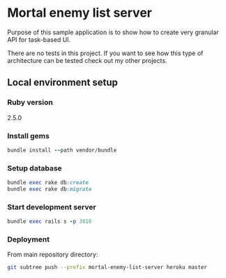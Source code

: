 # Mortal enemy list server

Purpose of this sample application is to show how to create very granular API for task-based UI.

There are no tests in this project. If you want to see how this type of architecture can be tested check out my other projects.

## Local environment setup

### Ruby version

2.5.0

### Install gems

```ruby
bundle install --path vendor/bundle
```

### Setup database
```ruby
bundle exec rake db:create
bundle exec rake db:migrate
```

### Start development server
```ruby
bundle exec rails s -p 3010
```
### Deployment

From main repository directory:

```bash
git subtree push --prefix mortal-enemy-list-server heroku master
```
